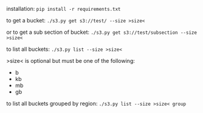 installation:
`pip install -r requirements.txt`

to get a bucket: 
`./s3.py get s3://test/ --size >size<`

or to get a sub section of bucket:
`./s3.py get s3://test/subsection --size >size<`

to list all buckets: 
`./s3.py list --size >size<`

\>size< is optional but must be one of the following:
* b
* kb
* mb
* gb

to list all buckets grouped by region: 
`./s3.py list --size >size< group`
